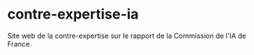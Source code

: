 # contre-expertise-ia
Site web de la contre-expertise sur le rapport de la Commission de l'IA de France.
